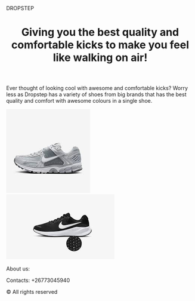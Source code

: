 <!DOCTYPE html>

<html lang="en">

<head>DROPSTEP</head>

<meta charset="UTF-8">

<meta name="viewport" content="width=device-width, initial-scale=1.0">

</head> 

<body>

<header>

<h1>Giving you the best quality and comfortable kicks to make you feel like walking on air!</h1>

</header>


<main>

<p>Ever thought of looking cool with awesome and comfortable kicks? Worry less as Dropstep has a variety of shoes from big brands that has the best quality and comfort with awesome colours in a single shoe.
</p>

<img src="images.jfif">
 <img src="nike.jfif" >
 
 <p>About us:</p>
  <P> Contacts: +26773045940</P>

</main>


<footer>

<p>&copy; All rights reserved</p>

</footer>

</body>

</html>
